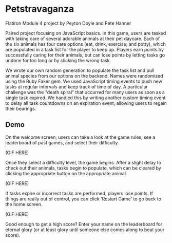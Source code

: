 # Petstravaganza

Flatiron Module 4 project by Peyton Doyle and Pete Hanner

Paired project focusing on JavaScript basics. In this game, users are tasked with taking care of several adorable animals at their pet daycare. Each of the six animals has four care options (eat, drink, exercise, and potty), which are populated in a task list for the player to keep up. Players earn points by successfully caring for their animals, but can lose points by letting tasks go undone for too long or by clicking the wrong task. 

We wrote our own random generation to populate the task list and pull animal species from our options on the backend. Names were randomized using the Ruby Faker gem. We used JavaScript timing events to push new tasks at regular intervals and keep track of time of day. A particular challenge was the "death spiral" that occurred for many users as soon as a single task expired. We handled this by writing another custom timing event to delay all task countdowns on an expiration event, allowing users to regain their bearings.

## Demo

On the welcome screen, users can take a look at the game rules, see a leaderboard of past games, and select their difficulty.

(GIF HERE)

Once they select a difficulty level, the game begins. After a slight delay to check out their animals, tasks begin to populate, which can be cleared by clicking the appropriate button on the appropriate animal.

(GIF HERE)

If tasks expire or incorrect tasks are performed, players lose points. If things are really out of control, you can click 'Restart Game' to go back to the home screen.

(GIF HERE)

Good enough to get a high score? Enter your name on the leaderboard for eternal glory (or at least glory until someone else comes along to beat your score).
